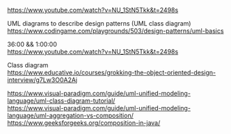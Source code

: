https://www.youtube.com/watch?v=NU_1StN5Tkk&t=2498s

UML diagrams to describe design patterns (UML class diagram)  
https://www.codingame.com/playgrounds/503/design-patterns/uml-basics

36:00 && 1:00:00  
https://www.youtube.com/watch?v=NU_1StN5Tkk&t=2498s

Class diagram  
https://www.educative.io/courses/grokking-the-object-oriented-design-interview/g7Lw3O0A2Aj

https://www.visual-paradigm.com/guide/uml-unified-modeling-language/uml-class-diagram-tutorial/  
https://www.visual-paradigm.com/guide/uml-unified-modeling-language/uml-aggregation-vs-composition/  
https://www.geeksforgeeks.org/composition-in-java/
